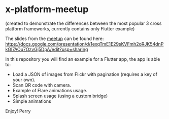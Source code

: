 # x-platform-meetup
(created to demonstrate the differences between the most popular 3 cross platform frameworks, currently contains only Flutter example)

The slides from the [meetup](https://www.meetup.com/full-stack-developer-il/events/264154120/) can be found here:
https://docs.google.com/presentation/d/1exqTmE1E29sKVFmh2oRJK54dnPkGI7AOu7OzvGj5DpA/edit?usp=sharing

In this repository you will find an example for a Flutter app, the app is able to:

- Load a JSON of images from Flickr with pagination (requires a key of your own).
- Scan QR code with camera.
- Example of Flare animations usage.
- Splash screen usage (using a custom bridge)
- Simple animations

Enjoy!
Perry
